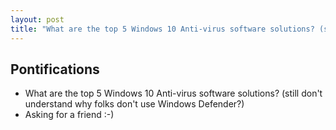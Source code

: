 ```yaml
---
layout: post
title: "What are the top 5 Windows 10 Anti-virus software solutions? (still don't understand why folks don't use Windows Defender?)"
---
```


## Pontifications


* What are the top 5 Windows 10 Anti-virus software solutions? (still don't understand why folks don't use Windows Defender?)
* Asking for a friend :-)
